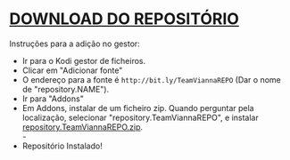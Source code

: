 # <a href="repository.TeamViannaREPO.zip">DOWNLOAD DO REPOSITÓRIO</a>

Instruções para a adição no gestor:


<p align="left">
  <ul>
    <li>Ir para o Kodi gestor de ficheiros.</li>
    <li>Clicar em "Adicionar fonte"</li>
    <li>O endereço para a fonte é <code>http://bit.ly/TeamViannaREPO</code> (Dar o nome de "repository.NAME").</li>
    <li>Ir para "Addons"</li>
    <li>Em Addons, instalar de um ficheiro zip. Quando perguntar pela localização, selecionar "repository.TeamViannaREPO", e instalar <a href="repository.TeamViannaREPO.zip">repository.TeamViannaREPO.zip</a>.</li>
    -
    <li>Repositório Instalado!</li>
    
</ul>

                                      
                                       

</p>

